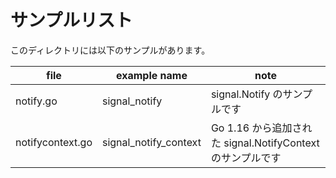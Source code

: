 # サンプルリスト

このディレクトリには以下のサンプルがあります。

|file|example name|note|
|----|------------|----|
|notify.go|signal\_notify|signal.Notify のサンプルです|
|notifycontext.go|signal\_notify\_context|Go 1.16 から追加された signal.NotifyContext のサンプルです|

